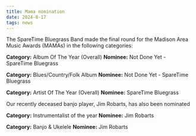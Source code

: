 ```yaml
---
title: Mama nomination
date: 2024-8-17
tags: news
---
```


The SpareTime Bluegrass Band made the final round for the Madison Area Music Awards (MAMAs) in the following categories:

**Category:** Album Of The Year (Overall)
**Nominee:** Not Done Yet - SpareTime Bluegrass

**Category:** Blues/Country/Folk Album
**Nominee:** Not Done Yet - SpareTime Bluegrass

**Category:** Artist Of The Year (Overall)
**Nominee:** SpareTime Bluegrass


Our recently deceased banjo player, Jim Robarts, has also been nominated

**Category:** Instrumentalist of the year
**Nominee:** Jim Robarts

**Category:** Banjo & Ukelele
**Nominee:** Jim Robarts

